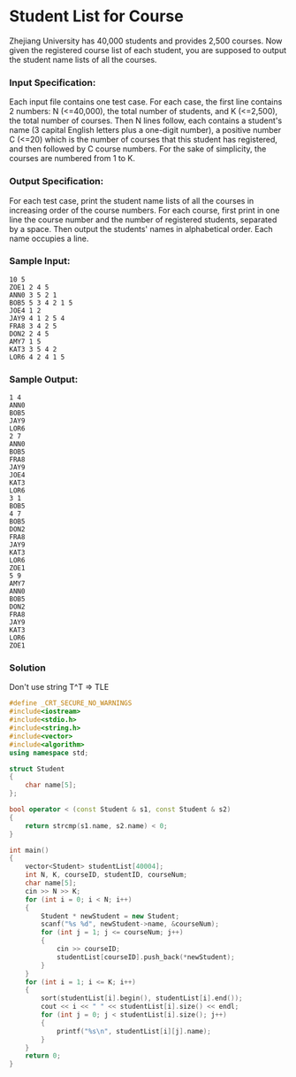 # Student List for Course
Zhejiang University has 40,000 students and provides 2,500 courses. Now given the registered course list of each student, you are supposed to output the student name lists of all the courses.
### Input Specification:
Each input file contains one test case. For each case, the first line contains 2 numbers: N (<=40,000), the total number of students, and K (<=2,500), the total number of courses. Then N lines follow, each contains a student's name (3 capital English letters plus a one-digit number), a positive number C (<=20) which is the number of courses that this student has registered, and then followed by C course numbers. For the sake of simplicity, the courses are numbered from 1 to K.
### Output Specification:
For each test case, print the student name lists of all the courses in increasing order of the course numbers. For each course, first print in one line the course number and the number of registered students, separated by a space. Then output the students' names in alphabetical order. Each name occupies a line.
### Sample Input:
```
10 5
ZOE1 2 4 5
ANN0 3 5 2 1
BOB5 5 3 4 2 1 5
JOE4 1 2
JAY9 4 1 2 5 4
FRA8 3 4 2 5
DON2 2 4 5
AMY7 1 5
KAT3 3 5 4 2
LOR6 4 2 4 1 5
```
### Sample Output:
```
1 4
ANN0
BOB5
JAY9
LOR6
2 7
ANN0
BOB5
FRA8
JAY9
JOE4
KAT3
LOR6
3 1
BOB5
4 7
BOB5
DON2
FRA8
JAY9
KAT3
LOR6
ZOE1
5 9
AMY7
ANN0
BOB5
DON2
FRA8
JAY9
KAT3
LOR6
ZOE1
```
### Solution
Don't use string T^T => TLE
```C++
#define _CRT_SECURE_NO_WARNINGS
#include<iostream>
#include<stdio.h>
#include<string.h>
#include<vector>
#include<algorithm>
using namespace std;

struct Student
{
    char name[5];
};

bool operator < (const Student & s1, const Student & s2)
{
    return strcmp(s1.name, s2.name) < 0;
}

int main()
{
    vector<Student> studentList[40004];
    int N, K, courseID, studentID, courseNum;
    char name[5];
    cin >> N >> K;
    for (int i = 0; i < N; i++)
    {
        Student * newStudent = new Student;
        scanf("%s %d", newStudent->name, &courseNum);
        for (int j = 1; j <= courseNum; j++)
        {
            cin >> courseID;
            studentList[courseID].push_back(*newStudent);
        } 
    }
    for (int i = 1; i <= K; i++)
    {
        sort(studentList[i].begin(), studentList[i].end());
        cout << i << " " << studentList[i].size() << endl;
        for (int j = 0; j < studentList[i].size(); j++)
        {
            printf("%s\n", studentList[i][j].name);
        }
    }
    return 0;
}
```